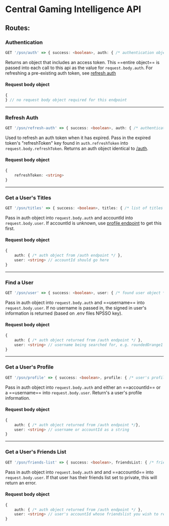 # Central Gaming Intelligence API

## Routes:

### Authentication

```typescript
GET '/psn/auth' => { success: <boolean>, auth: { /* authentication object */ } }
```

Returns an object that includes an access token. This ==entire object== is passed into each call to this api as the value for `request.body.auth`. For refreshing a pre-existing auth token, see [refresh auth](#-Refresh-Auth)

#### Request body object

```typescript
{
} // no request body object required for this endpoint
```

---

### Refresh Auth

```typescript
GET '/psn/refresh-auth' => { success: <boolean>, auth: { /* authentication object */ } }
```

Used to refresh an auth token when it has expired. Pass in the expired token's "refreshToken" key found in `auth.refreshToken` into `request.body.refreshToken`.
Returns an auth object identical to [/auth](#-Authentication).

#### Request body object

```typescript
{
	refreshToken: <string>
}
```

---

### Get a User's Titles

```typescript
GET '/psn/titles' => { success: <boolean>, titles: { /* list of titles */ } }
```

Pass in auth object into `request.body.auth` and accountId into `request.body.user`.
If accountId is unknown, use [profile endpoint](#-Get-a-User's-profile) to get this first.

#### Request body object

```typescript
{
	auth: { /* auth object from /auth endpoint */ },
	user: <string> // accountId should go here
}
```

---

### Find a User

```typescript
GET '/psn/user' => { success: <boolean>, user: { /* found user object */ } }
```

Pass in auth object into `request.body.auth` and ==username== into `request.body.user`. If no username is passed in, the signed in user's information is returned (based on .env files NPSSO key).

#### Request body object

```typescript
{
	auth: { /* auth object returned from /auth endpoint */ },
	user: <string> // username being searched for, e.g. roundedOrange1
}
```

---

### Get a User's Profile

```typescript
GET '/psn/profile' => { success: <boolean>, profile: { /* user's profile object */} }
```

Pass in auth object into `request.body.auth` and either an ==accountId== or a ==username== into `request.body.user`. Return's a user's profile information.

#### Request body object

```typescript
{
	auth: { /* auth object returned from /auth endpoint */},
	user: <string> // username or accountId as a string
}
```

---

### Get a User's Friends List

```typescript
GET '/psn/friends-list' => { success: <boolean>, friendsList: { /* friendsList object */ } }
```

Pass in auth object into `request.body.auth` and and ==accountId== into `request.body.user`. If that user has their friends list set to private, this will return an error.

#### Request body object

```typescript
{
	auth: { /* auth object returned from /auth endpoint */ },
	user: <string> // user's accountId whose friendslist you wish to retrieve
}
```
